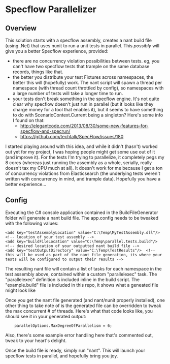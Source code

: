 # Specflow Parallelizer

## Overview
This solution starts with a specflow assembly, creates a nant build file (using .Net) that uses nunit to run a unit tests in parallel.  This *possibly* will give you a better Specflow experience, provided:

* there are no concurrency violation possibilities between tests.  eg, you can't have two specflow tests that trample on the same database records, things like that.
* the better you distribute your test Fixtures across namespaces, the better this will (hopefully) work.  The nant script will spawn a thread per namespace (with thread count throttled by config), so namespaces with a large number of tests will take a longer time to run.
* your tests don't break something in the specflow engine.  It's not quite clear why specflow doesn't just run in parallel (but it looks like they charge money for a tool that enables it), but it seems to have something to do with ScenarioContext.Current being a singleton?  Here's some info I found on that:
  * http://elegantcode.com/2013/08/30/some-new-features-for-specflow-and-specrun/
  * https://github.com/techtalk/SpecFlow/issues/180

I started playing around with this idea, and while it didn't (hasn't) worked out yet for my project, I was hoping people might get some use out of it (and improve it).  For the tests I'm trying to parallelize, it completely pegs my 8 cores (whereas just running the assembly as a whole, serially, really doesn't tax my CPU much at all).  It doesn't work for me because I get a ton of concurrency violations from Elasticsearch (the underlying tests weren't written with concurrency in mind, and trample data).  Hopefully you have a better experience...

## Config

Executing the C# console application contained in the BuildFileGenerator folder will generate a nant build file.  The app.config needs to be tweaked with the following values:

    <add key="testAssemblyLocation" value="C:\Temp\MyTestAssembly.dll"/>  <!-- location of your test assembly -->
    <add key="buildFileLocation" value="C:\Temp\parallel.tests.build"/>  <!-- desired location of your outputted nant build file -->
    <add key="testOutputDirectory" value="C:\Temp\TestResults"/>  <!-- this will be used as part of the nant file generation, its where your tests will be configured to output their results -->

The resulting nant file will contain a list of tasks for each namespace in the test assembly above, contained within a custom "parallelexec" task.  The "parallelexec" definition is included inline in the build script.  The  "example.build" file is included in this repo, it shows what a geneated file might look like

Once you get the nant file generated (and nant/nunit properly installed), one other thing to take note of is the generated file can be overridden to tweak the max concurrent # of threads.  Here's what that code looks like, you should see it in your generated output:

```
	parallelOptions.MaxDegreeOfParallelism = 6;
```

Also, there's some example error handling here that's commented out, tweak to your heart's delight.

Once the build file is ready, simply run "nant".  This will launch your specflow tests in parallel, and hopefully bring you joy.
